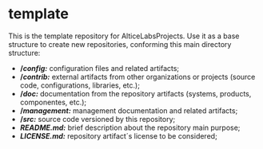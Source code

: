 # template
This is the template repository for AlticeLabsProjects. Use it as a base structure to create new repositories, conforming this main directory structure:

* **/*config:*** configuration files and related artifacts;
* **/*contrib:*** external artifacts from other organizations or projects (source code, configurations, libraries, etc.);
* **/*doc:*** documentation from the repository artifacts (systems, products, componentes, etc.);
* **/*management:*** management documentation and related artifacts; 
* **/*src:*** source code versioned by this repository;
* ***README.md:*** brief description about the repository main purpose;
* ***LICENSE.md:*** repository artifact´s license to be considered; 
